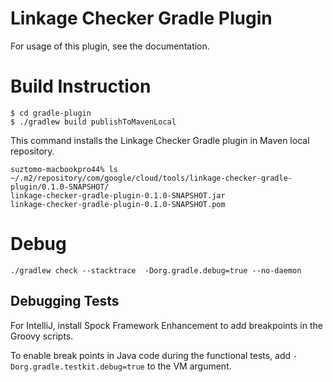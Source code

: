 # Linkage Checker Gradle Plugin

For usage of this plugin, see the documentation.

# Build Instruction

```
$ cd gradle-plugin
$ ./gradlew build publishToMavenLocal
```

This command installs the Linkage Checker Gradle plugin in Maven local repository.

```
suztomo-macbookpro44% ls ~/.m2/repository/com/google/cloud/tools/linkage-checker-gradle-plugin/0.1.0-SNAPSHOT/
linkage-checker-gradle-plugin-0.1.0-SNAPSHOT.jar
linkage-checker-gradle-plugin-0.1.0-SNAPSHOT.pom
```

# Debug

```
./gradlew check --stacktrace  -Dorg.gradle.debug=true --no-daemon
```

## Debugging Tests
For IntelliJ, install Spock Framework Enhancement to add breakpoints in the Groovy scripts.

To enable break points in Java code during the functional tests, add
`-Dorg.gradle.testkit.debug=true` to the VM argument.
